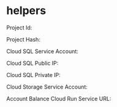 # helpers
Project Id:

Project Hash:

Cloud SQL Service Account:

Cloud SQL Public IP:

Cloud SQL Private IP:

Cloud Storage Service Account:

Account Balance Cloud Run Service URL:
